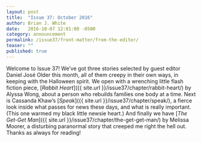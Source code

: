 ```yaml
---
layout: post
title:  "Issue 37: October 2016"
author: Brian J. White
date:   2016-10-07 12:01:00 -0500
category: announcement
permalink: /issue37/front-matter/from-the-editor/
teaser: ""
published: true
---
```


Welcome to Issue 37! We’ve got three stories selected by guest editor Daniel José Older this month, all of them creepy in their own ways, in keeping with the Halloween spirit. We open with a wrenching little flash fiction piece, [_Rabbit Heart_]({{ site.url }}/issue37/chapter/rabbit-heart/) by Alyssa Wong, about a person who rebuilds families one body at a time. Next is Cassanda Khaw’s [_Speak_]({{ site.url }}/issue37/chapter/speak/), a fierce look inside what passes for news these days, and what is really important.  (This one warmed my black little newsie heart.) And finally we have [_The Get-Get Man_]({{ site.url }}/issue37/chapter/the-get-get-man/) by Melissa Moorer, a disturbing paranormal story that creeped me right the hell out.
Thanks as always for reading!
